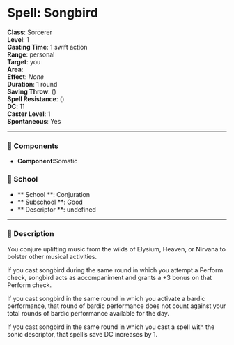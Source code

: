 
# Spell: Songbird
**Class**: Sorcerer  
**Level**: 1  
**Casting Time**: 1 swift action  
**Range**: personal  
**Target**: you  
**Area**:   
**Effect**: _None_  
**Duration**: 1 round  
**Saving Throw**:  ()  
**Spell Resistance**:  ()  
**DC**: 11  
**Caster Level**: 1  
**Spontaneous**: Yes

---

### 🔮 Components
- **Component**:Somatic

### 🏫 School
- ** School **: Conjuration
- ** Subschool **: Good
- ** Descriptor **: undefined
---

### 📜 Description
You conjure uplifting music from the wilds of Elysium, Heaven, or Nirvana to bolster other musical activities.

If you cast songbird during the same round in which you attempt a Perform check, songbird acts as accompaniment and grants a +3 bonus on that Perform check.

If you cast songbird in the same round in which you activate a bardic performance, that round of bardic performance does not count against your total rounds of bardic performance available for the day.

If you cast songbird in the same round in which you cast a spell with the sonic descriptor, that spell’s save DC increases by 1.
